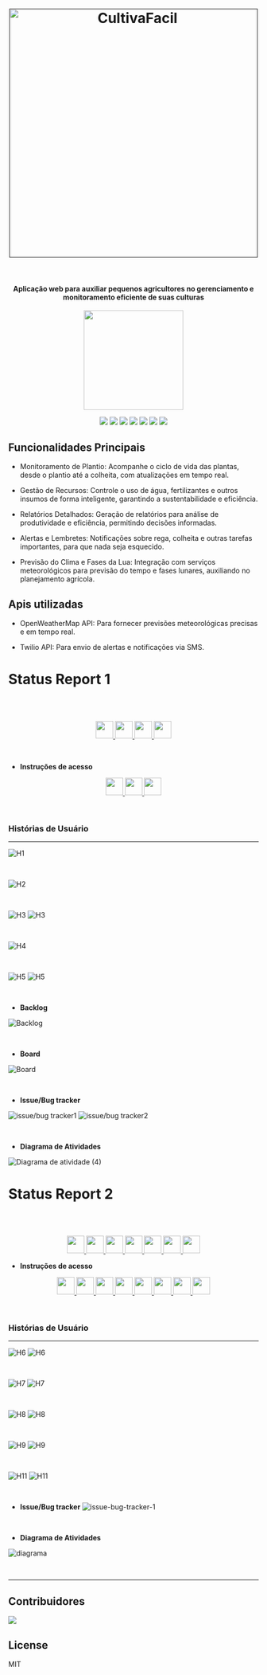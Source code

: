 
<h1 align="center">
  <br>
  <a href=""><img src="https://imgur.com/FCRPo4P.png" alt="CultivaFacil" width="500"></a>
  <br>
  <br>
</h1>

<h4 align="center">Aplicação web para auxiliar pequenos agricultores no gerenciamento e monitoramento eficiente de suas culturas</h4>
<p align="center">
  <a href="https://cultivafacil.azurewebsites.net">
    <img aling="center" src="https://img.shields.io/badge/Acesse%20o%20Site-%4CD971?style=for-the-badge&logo=microsoft-azure&logoColor=black" width="200"/>
  </a>
</p>

<p align="center">
<img src="https://img.shields.io/badge/Python-006400?style=for-the-badge&logo=python&logoColor=white"/> 
<img src="https://img.shields.io/badge/Django-C4A000?style=for-the-badge&logo=django&logoColor=black"/> 
<img src="https://img.shields.io/badge/SQLite-006400?style=for-the-badge&logo=sqlite&logoColor=white"/> 
<img src="https://img.shields.io/badge/JavaScript-C4A000?style=for-the-badge&logo=javascript&logoColor=black"/> 
<img src="https://img.shields.io/badge/HTML5-006400?style=for-the-badge&logo=html5&logoColor=white"/> 
<img src="https://img.shields.io/badge/CSS3-C4A000?style=for-the-badge&logo=css3&logoColor=black"/> 
<img src="https://img.shields.io/badge/Microsoft_Azure-006400?style=for-the-badge&logo=microsoft-azure&logoColor=white"/>
</p>

<!-- ![screenshot](aqui inserir gif de utilização) -->


## Funcionalidades Principais

* Monitoramento de Plantio: Acompanhe o ciclo de vida das plantas, desde o plantio até a colheita, com atualizações em tempo real.

* Gestão de Recursos: Controle o uso de água, fertilizantes e outros insumos de forma inteligente, garantindo a sustentabilidade e eficiência.

* Relatórios Detalhados: Geração de relatórios para análise de produtividade e eficiência, permitindo decisões informadas.

* Alertas e Lembretes: Notificações sobre rega, colheita e outras tarefas importantes, para que nada seja esquecido.

* Previsão do Clima e Fases da Lua: Integração com serviços meteorológicos para previsão do tempo e fases lunares, auxiliando no planejamento agrícola.

## Apis utilizadas

* OpenWeatherMap API: Para fornecer previsões meteorológicas precisas e em tempo real.

* Twilio API: Para envio de alertas e notificações via SMS.

# Status Report 1
<br>

<br/>
<p align="center" style="">
  <a href="https://www.youtube.com/watch?v=vOhT-xIG1yY">
    <img src="https://img.shields.io/badge/screencast das histórias implementadas-006400?style=for-the-badge&logo=youtube&logoColor=white" height="35px"/>
  </a>
  <a href="https://www.youtube.com/watch?v=xMVgNrbnVL4">
    <img src="https://img.shields.io/badge/screencast dos protótipos-C4A000?style=for-the-badge&logo=youtube&logoColor=black" height="35px"/>
  </a>
  <a href="https://docs.google.com/document/d/1CTdH4KScu2_aoF6t_cYpeq7---v7txc7X3GmHufF0NM/edit?usp=sharing">
    <img src="https://img.shields.io/badge/relatório programação em par-006400?style=for-the-badge&logo=googledocs&logoColor=white" height="35px"/>
  </a>
  <a href="https://www.figma.com/design/kmZcVfZnd4kcPBtJh1Ojiw/Sketches%2FStoryboard---Cultiva-Fácil?node-id=0-1&t=lzIqMANvf24dmYFn-1">
    <img src="https://img.shields.io/badge/figma com sketches-006400?style=for-the-badge&logo=figma&logoColor=white" height="35px"/>
  </a>
</p>

<br/>

- <strong> Instruções de acesso </strong>

<p align="center" style="">
<a href="https://scribehow.com/shared/Como_se_cadastrar_no_site_Cultiva_Facil__QcprqLOtQIm2FieyWKBEVA">
  <img src="https://img.shields.io/badge/Cadastro do Usuario-006400?style=for-the-badge&logo=googledocs&logoColor=white" height="35px"/>
</a>

<a href="https://scribehow.com/shared/Como_cadastrar_as_caracteristicas_do_seu_terreno_no_site_Cultiva_Facil__ht2pCAB6RPqO3wQt9fnLuQ">
  <img src="https://img.shields.io/badge/Cadastro das caracteristicas do terreno-C4A000?style=for-the-badge&logo=googledocs&logoColor=black" height="35px"/>
</a>

<a href="https://scribehow.com/shared/Como_Adicionar_Plantas_no_Site_Cultiva_Facil__sjjS1yE6TIqxwjPehh2nUQ">
  <img src="https://img.shields.io/badge/Cadastro das plantas cultivadas-006400?style=for-the-badge&logo=googledocs&logoColor=white" height="35px"/>
</a>

</p>



<br/>


### Histórias de Usuário
---

![H1](https://imgur.com/g2yDf97.png)

<br>


![H2](https://imgur.com/7L4lqQM.png)

<br>

![H3](https://imgur.com/nyaI8XM.png)
![H3](https://imgur.com/oNGdVbR.png)

<br>

![H4](https://imgur.com/S75OpKP.png)

<br>

![H5](https://imgur.com/XdSozdK.png)
![H5](https://imgur.com/Po4lKZd.png)



<br>

- <strong>Backlog</strong>

![Backlog](https://imgur.com/xdAEM2x.png)


<br>

- <strong>Board</strong>

![Board](https://imgur.com/PKvY7PE.png)


<br>

- <strong>Issue/Bug tracker</strong>

![issue/bug tracker1](https://imgur.com/mRiAoG1.png)
![issue/bug tracker2](https://imgur.com/RRsPt9R.png)

<br>

- <strong>Diagrama de Atividades</strong>

![Diagrama de atividade (4)](https://imgur.com/2xMP24I.png)
# Status Report 2
<br>

<br/>
<p align="center" style="">
<a href="https://www.youtube.com/watch?v=phdG_BgOgNI">
  <img src="https://img.shields.io/badge/screencast das histórias implementadas-006400?style=for-the-badge&logo=youtube&logoColor=white" height="35px"/>
</a>

<a href="https://www.youtube.com/watch?v=C7f81SoSSjQ">
  <img src="https://img.shields.io/badge/screencast dos protótipos-C4A000?style=for-the-badge&logo=youtube&logoColor=black" height="35px"/>
</a>

<a href="https://www.youtube.com/watch?v=keslNIoJ6Q8">
  <img src="https://img.shields.io/badge/CI/CD com Build e Deployment Automatizado-006400?style=for-the-badge&logo=youtube&logoColor=white" height="35px"/>
</a>

<a href="https://www.youtube.com/watch?v=V4qnUbEtYMY">
  <img src="https://img.shields.io/badge/screencast dos testes-C4A000?style=for-the-badge&logo=youtube&logoColor=black" height="35px"/>
</a>

<a href="https://docs.google.com/document/d/1CTdH4KScu2_aoF6t_cYpeq7---v7txc7X3GmHufF0NM/edit?tab=t.0">
  <img src="https://img.shields.io/badge/relatório programação em par-006400?style=for-the-badge&logo=googledocs&logoColor=white" height="35px"/>
</a>

<a href="https://cultivafacil.azurewebsites.net">
  <img src="https://img.shields.io/badge/site na azure-C4A000?style=for-the-badge&logo=microsoft-azure&logoColor=black" height="35px"/>
</a>

<a href="https://www.figma.com/design/Qjx5Om7cYYP9PL5lPufPBC/Cultiva-Fácil---Medium-Prototype?node-id=0-1&node-type=canvas&t=htjtF004KdLrmhr9-0">
<img src="https://img.shields.io/badge/figma com os protótipos de média-006400?style=for-the-badge&logo=figma&logoColor=white" height="35px"/>
</a>

</p>


- <strong> Instruções de acesso</strong>

<p align="center" style="">
<a href="https://scribehow.com/shared/Registro_de_terreno_para_cadastro_agricola__RHYTZlC-RT2RZOnng0Wxpw">
  <img src="https://img.shields.io/badge/Registro de terreno-006400?style=for-the-badge&logo=googledocs&logoColor=white" height="35px"/>
</a>
  
<a href="https://scribehow.com/shared/Fornecimento_de_lista_de_afazeres_baseado_no_cadastro_de_plantas__uLLXcdG2TMG5PoQXyzQrFg">
  <img src="https://img.shields.io/badge/Fornecimento da lista de afazeres-C4A000?style=for-the-badge&logo=googledocs&logoColor=black" height="35px"/>
</a>

<a href="https://scribehow.com/shared/Visualizacao_do_celeiro__TU-TPXznS6yL2oWPbO0M-Q">
  <img src="https://img.shields.io/badge/Vizualização do celeiro-006400?style=for-the-badge&logo=googledocs&logoColor=white" height="35px"/>
</a>

<a href="https://scribehow.com/shared/Quantidade_de_insumos_necessarios_para_o_plantio_mensal__QfUonhkLTmST8hcgxSGzNw">
  <img src="https://img.shields.io/badge/Verificação dos insumos-C4A000?style=for-the-badge&logo=googledocs&logoColor=black" height="35px"/>
</a>

<a href="https://scribehow.com/shared/Visualizacao_do_plantio__ifHWfA2JRACb26xvOrLWwA">
  <img src="https://img.shields.io/badge/Vizualização do plantio-C4A000?style=for-the-badge&logo=googledocs&logoColor=black" height="35px"/>
</a>

<a href="https://scribehow.com/shared/Assistente_virtual_para_tirar_duvidas_sobre_o_plantio__AMuPvEibSECYTEDOFgmx2Q">
  <img src="https://img.shields.io/badge/Assistente Virtual para tirar duvidas-C4A000?style=for-the-badge&logo=googledocs&logoColor=black" height="35px"/>
</a>

<a href="https://scribehow.com/shared/Registro_de_demandas_comerciais_para_organizacao_dos_dados__fUNRJWpES2y9CNqZ8_ta9g">
  <img src="https://img.shields.io/badge/Registro de demandas-C4A000?style=for-the-badge&logo=googledocs&logoColor=black" height="35px"/>
</a>

<a href="https://scribehow.com/shared/Visualizacao_dos_indicativos_meteorologicos_e_lunares__7GDiDiVLTf-gusC4az3jsg">
  <img src="https://img.shields.io/badge/Indicativos metereologicos-C4A000?style=for-the-badge&logo=googledocs&logoColor=black" height="35px"/>
</a>

</p>

<br/>

### Histórias de Usuário
---

![H6](https://imgur.com/2xdZ8o7.png)
![H6](https://imgur.com/GL6oaRd.png)

<br>


![H7](https://imgur.com/h9vtXXn.png)
![H7](https://imgur.com/Wmm5k55.png)

<br>

![H8](https://imgur.com/HWneaqF.png)
![H8](https://imgur.com/J6fY57A.png)

<br>

![H9](https://imgur.com/UQnOaC8.png)
![H9](https://imgur.com/tuIiKsz.png)


<br>

![H11](https://imgur.com/x4CQ6q6.png)
![H11](https://imgur.com/Q4cve87.png)

<br>

- <strong>Issue/Bug tracker</strong>
![issue-bug-tracker-1](https://imgur.com/XZfDCal.png)



<br>

- <strong>Diagrama de Atividades</strong>

![diagrama](https://imgur.com/xd0ewKx.png)

<br>

---


## Contribuidores
<a href="https://github.com/MatheusMV05/Projetos-2---G1/graphs/contributors">
  <img src="https://contrib.rocks/image?repo=MatheusMV05/Projetos-2---G1" />
</a>


## License

MIT

